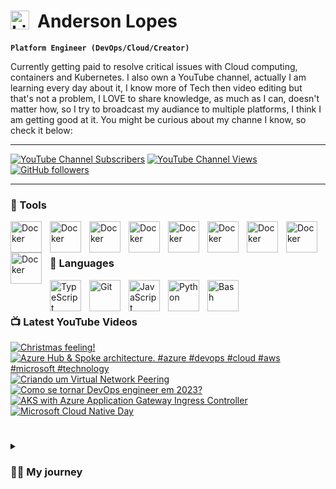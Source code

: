 # <img align="left" alt="Linux" width="30px" style="padding-right:10px;" src="https://cdn.jsdelivr.net/gh/devicons/devicon/icons/linux/linux-original.svg" />  Anderson Lopes

**`Platform Engineer (DevOps/Cloud/Creator)`**

Currently getting paid to resolve critical issues with Cloud computing, containers and Kubernetes. I also own a YouTube channel, actually I am learning every day about it, I know more of Tech then video editing but that's not a problem, I LOVE to share knowledge, as much as I can, doesn't matter how, so I try to broadcast my audiance to multiple platforms, I think I am getting good at it.
You might be curious about my channe I know, so check it below:

---
[![YouTube Channel Subscribers](https://img.shields.io/youtube/channel/subscribers/UCqN30hP5vl4F3lUFYXQNkNQ?style=flat-square&link=https%3A%2F%2Fwww.youtube.com%2F%40landudigital%3Fsub_confirmation%3D1)](https://www.youtube.com/@landudigital?sub_confirmation=1)
[![YouTube Channel Views](https://img.shields.io/youtube/channel/views/UCqN30hP5vl4F3lUFYXQNkNQ?style=flat-square)](https://www.youtube.com/@landudigital?sub_confirmation=1)
[![GitHub followers](https://img.shields.io/github/followers/soaand01?style=flat-square&label=GitHub%20followers&color=black)](https://github.com/soaand01?tab=followers)



---
### 🧰 Tools

<img align="left" alt="Docker" width="50px" style="padding-right:10px;" img src="https://cdn.jsdelivr.net/gh/devicons/devicon/icons/kubernetes/kubernetes-plain-wordmark.svg" />
<img align="left" alt="Docker" width="50px" style="padding-right:10px;" src="https://cdn.jsdelivr.net/gh/devicons/devicon/icons/docker/docker-original.svg" />
<img align="left" alt="Docker" width="50px" style="padding-right:10px;" img src="https://cdn.jsdelivr.net/gh/devicons/devicon/icons/azure/azure-original-wordmark.svg" />
<img align="left" alt="Docker" width="50px" style="padding-right:10px;" img src="https://cdn.jsdelivr.net/gh/devicons/devicon/icons/amazonwebservices/amazonwebservices-original-wordmark.svg" />
<img align="left" alt="Docker" width="50px" style="padding-right:10px;" img src="https://cdn.jsdelivr.net/gh/devicons/devicon/icons/github/github-original-wordmark.svg" />
<img align="left" alt="Docker" width="50px" style="padding-right:10px;" img src="https://cdn.jsdelivr.net/gh/devicons/devicon/icons/digitalocean/digitalocean-original-wordmark.svg" />
<img align="left" alt="Docker" width="50px" style="padding-right:10px;" img src="https://cdn.jsdelivr.net/gh/devicons/devicon/icons/terraform/terraform-original-wordmark.svg" />
<img align="left" alt="Docker" width="50px" style="padding-right:10px;" img src="https://cdn.jsdelivr.net/gh/devicons/devicon/icons/argocd/argocd-original-wordmark.svg" />
<img align="left" alt="Docker" width="50px" style="padding-right:10px;" img src="https://cdn.jsdelivr.net/gh/devicons/devicon/icons/vim/vim-original.svg" />


<br><br>
### 🤖 Languages

<img align="left" alt="TypeScript" width="50px" style="padding-right:10px;" src="https://cdn.jsdelivr.net/gh/devicons/devicon/icons/typescript/typescript-plain.svg" />
<img align="left" alt="Git" width="50px" style="padding-right:10px;" src="https://cdn.jsdelivr.net/gh/devicons/devicon/icons/git/git-original.svg" />
<img align="left" alt="JavaScript" width="50px" style="padding-right:10px;" src="https://cdn.jsdelivr.net/gh/devicons/devicon/icons/javascript/javascript-plain.svg" />
<img align="left" alt="Python" width="50px" style="padding-right:10px;" src="https://cdn.jsdelivr.net/gh/devicons/devicon/icons/python/python-plain.svg" />
<img align="left" alt="Bash" width="50px" style="padding-right:10px;" src="https://cdn.jsdelivr.net/gh/devicons/devicon/icons/bash/bash-original.svg" />
<br />

#

### 📺 Latest YouTube Videos
<!-- BEGIN YOUTUBE-CARDS -->
[![Christmas feeling!](https://ytcards.demolab.com/?id=BSs-hza-ozo&title=Christmas+feeling%21&lang=en&timestamp=1701369578&background_color=%230d1117&title_color=%23ffffff&stats_color=%23dedede&max_title_lines=1&width=250&border_radius=5 "Christmas feeling!")](https://www.youtube.com/watch?v=BSs-hza-ozo)
[![Azure Hub & Spoke architecture. #azure #devops  #cloud  #aws #microsoft  #technology](https://ytcards.demolab.com/?id=eZkYr-509pw&title=Azure+Hub+%26+Spoke+architecture.+%23azure+%23devops++%23cloud++%23aws+%23microsoft++%23technology&lang=en&timestamp=1687466210&background_color=%230d1117&title_color=%23ffffff&stats_color=%23dedede&max_title_lines=1&width=250&border_radius=5 "Azure Hub & Spoke architecture. #azure #devops  #cloud  #aws #microsoft  #technology")](https://www.youtube.com/watch?v=eZkYr-509pw)
[![Criando um Virtual Network Peering](https://ytcards.demolab.com/?id=1Abybel3RYU&title=Criando+um+Virtual+Network+Peering&lang=en&timestamp=1679610415&background_color=%230d1117&title_color=%23ffffff&stats_color=%23dedede&max_title_lines=1&width=250&border_radius=5 "Criando um Virtual Network Peering")](https://www.youtube.com/watch?v=1Abybel3RYU)
[![Como se tornar DevOps engineer em 2023?](https://ytcards.demolab.com/?id=MlRqu4IlAfI&title=Como+se+tornar+DevOps+engineer+em+2023%3F&lang=en&timestamp=1678399961&background_color=%230d1117&title_color=%23ffffff&stats_color=%23dedede&max_title_lines=1&width=250&border_radius=5 "Como se tornar DevOps engineer em 2023?")](https://www.youtube.com/watch?v=MlRqu4IlAfI)
[![AKS with Azure Application Gateway Ingress Controller](https://ytcards.demolab.com/?id=GPhSihNlzMk&title=AKS+with+Azure+Application+Gateway+Ingress+Controller&lang=en&timestamp=1678262413&background_color=%230d1117&title_color=%23ffffff&stats_color=%23dedede&max_title_lines=1&width=250&border_radius=5 "AKS with Azure Application Gateway Ingress Controller")](https://www.youtube.com/watch?v=GPhSihNlzMk)
[![Microsoft Cloud Native Day](https://ytcards.demolab.com/?id=QSl9JVWKWCo&title=Microsoft+Cloud+Native+Day&lang=en&timestamp=1677092419&background_color=%230d1117&title_color=%23ffffff&stats_color=%23dedede&max_title_lines=1&width=250&border_radius=5 "Microsoft Cloud Native Day")](https://www.youtube.com/watch?v=QSl9JVWKWCo)
<!-- END YOUTUBE-CARDS -->

#

<details>
 <summary><h3>👨‍💻 My journey</h3></summary>
   Well, my passion for computing started when I was around 11 ~ 13 years old, this is because I started to see my colleagues at school bringing their homework printed nicely very fancy on Monday after they spent the weekeding working on it, I used to see it and I was amazed, but unfortuneately too expensive for my family to afford one by that time.
   During this period from 11 untill 15 I was working with my father to help at home and going to school, when I completed 16 years old I managed to get a job in a printer company ( doesn't exist anymore ) I learned how to fix those cannon, hp, zebra ... printers, I used to love it so much, that was the oportunity that I had to touch a computer for testing the printers, great memories.
  So now I was happy that I had a salary and cold help at home and buy my own stuffs, and who knows a computer?! But step by step and I learned from my parents that would be smarter to use the money to pay and join an university rather than buy it now, so, this is what I did, I joineed the Computer Science in 2019, that time I remember that used to pay around 250 brazilian reais, and my salary was 1000, so I had money to pay it, help at home, and save for my laptop which was around 3000 and I was able to save around 200 every month.
   Well, I worked in this job untill to complete 18 years old, this is because I volunteered to the Brazilian Army, actually in Brazil when you complete 17 you must "sign up" saying you are about to complete 18, so it might happen that even if you don't want to join the Army, they you will take you anyway, which is not my case, I said I wanted to join since the day one, and it happened, I joined the Army in 2010.
   This was most tiresome moment of my life I guess, but also the one where I have so many good memories, I wouldn't change anything, I was still going to the university and the Army at the same time, so it was very tiresome, my salary went from 1000 in the printer company to 500 brazilian reais in the Army, yes, but salary was cut in half and I still needed to pay 250 for the university. *SPOILER* I still didn't have my laptop/computer, but I was able already to use the one from the university whenever I had time.
   Life might be hard as a soldier but also can be nice, since I was in the computer science in the university, the army had a program of paying traning to the soldiers, and I asked if they could "pay" me a Linux training, wooow, that was really nice, I did this traininfg
   
   

